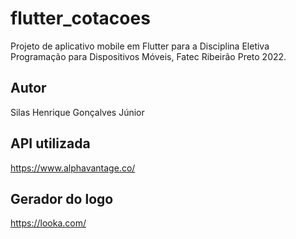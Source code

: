 # flutter_cotacoes

Projeto de aplicativo mobile em Flutter para a Disciplina Eletiva Programação para Dispositivos Móveis, Fatec Ribeirão Preto 2022.

## Autor

Silas Henrique Gonçalves Júnior

## API utilizada

<https://www.alphavantage.co/>

## Gerador do logo

<https://looka.com/>
